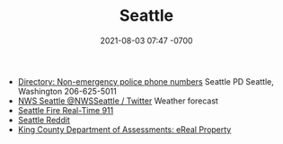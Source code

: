﻿---
layout: post
title:  "Seattle"
date:   2021-08-03 07:47 -0700
categories: links
---

- [Directory: Non-emergency police phone numbers](https://www.police1.com/resources/articles/non-emergency-police-phone-numbers-6MpSCmo7w3SdRciS/)
Seattle PD	Seattle, Washington	206-625-5011
- [NWS Seattle  @NWSSeattle  / Twitter](https://twitter.com/NWSSeattle) Weather forecast
- [Seattle Fire Real-Time 911](http://www2.seattle.gov/fire/realtime911/getRecsForDatePub.asp?action=Today&incDate=&rad1=des)
- [Seattle Reddit](https://www.reddit.com/r/Seattle/)
- [King County Department of Assessments: eReal Property](https://blue.kingcounty.com/Assessor/eRealProperty/Detail.aspx?ParcelNbr=3123089027)



